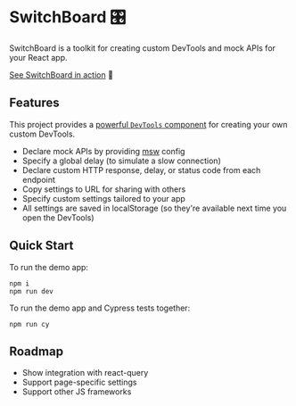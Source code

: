 # SwitchBoard 🎛

SwitchBoard is a toolkit for creating custom DevTools and mock APIs for your React app.

[See SwitchBoard in action](https://switchboard-beta.vercel.app/) 🚀

## Features

This project provides a [powerful `DevTools` component](https://github.com/coryhouse/switchboard/blob/main/src/DevTools.tsx) for creating your own custom DevTools.

- Declare mock APIs by providing [msw](https://mswjs.io/) config
- Specify a global delay (to simulate a slow connection)
- Declare custom HTTP response, delay, or status code from each endpoint
- Copy settings to URL for sharing with others
- Specify custom settings tailored to your app
- All settings are saved in localStorage (so they're available next time you open the DevTools)

## Quick Start

To run the demo app:

```
npm i
npm run dev
```

To run the demo app and Cypress tests together:

```
npm run cy
```

## Roadmap

- Show integration with react-query
- Support page-specific settings
- Support other JS frameworks
